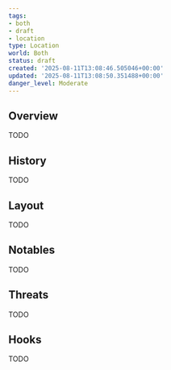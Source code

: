 ```yaml
---
tags:
- both
- draft
- location
type: Location
world: Both
status: draft
created: '2025-08-11T13:08:46.505046+00:00'
updated: '2025-08-11T13:08:50.351488+00:00'
danger_level: Moderate
---
```



## Overview

TODO
## History

TODO
## Layout

TODO
## Notables

TODO
## Threats

TODO
## Hooks

TODO
